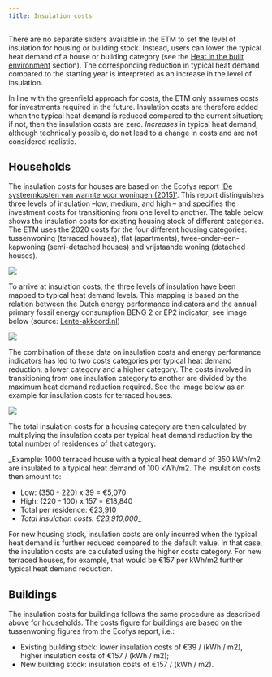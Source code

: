 ```yaml
---
title: Insulation costs
---
```

There are no separate sliders available in the ETM to set the level of insulation for housing or building stock. Instead, users can lower the typical heat demand of a house or building category (see the [Heat in the built environment](heat-built-environment) section). The corresponding reduction in typical heat demand compared to the starting year is interpreted as an increase in the level of insulation.

In line with the greenfield approach for costs, the ETM only assumes costs for investments required in the future. Insulation costs are therefore added when the typical heat demand is reduced compared to the current situation; if not, then the insulation costs are zero. _Increases_ in typical heat demand, although technically possible, do not lead to a change in costs and are not considered realistic. 

## Households
The insulation costs for houses are based on the Ecofys report ['De systeemkosten van warmte voor woningen (2015)'](https://refman.energytransitionmodel.com/publications/2063). This report distinguishes three levels of insulation –low, medium, and high – and specifies the investment costs for transitioning from one level to another. The table below shows the insulation costs for existing housing stock of different categories. The ETM uses the 2020 costs for the four different housing categories: tussenwoning (terraced houses), flat (apartments), twee-onder-een-kapwoning (semi-detached houses) and vrijstaande woning (detached houses). 

![](/img/docs/insulation_costs_existing_houses.png)

To arrive at insulation costs, the three levels of insulation have been mapped to typical heat demand levels. This mapping is based on the relation between the Dutch energy performance indicators and the annual primary fossil energy consumption BENG 2 or EP2 indicator; see image below (source: [Lente-akkoord.nl](https://www.lente-akkoord.nl/nieuws/planning-regeling-energielabels))

![](/img/docs/20240506_energy_labels_insulation_costs.png)

The combination of these data on insulation costs and energy performance indicators has led to two costs categories per typical heat demand reduction: a lower category and a higher category. The costs involved in transitioning from one insulation category to another are divided by the maximum heat demand reduction required. See the image below as an example for insulation costs for terraced houses. 

![](/img/docs/20240506_energy_labels_insulation_costs.png)

The total insulation costs for a housing category are then calculated by multiplying the insulation costs per typical heat demand reduction by the total number of residences of that category.

_Example: 1000 terraced house with a typical heat demand of 350 kWh/m2 are insulated to a typical heat demand of 100 kWh/m2. The insulation costs then amount to:
* Low: (350 - 220) x 39 = €5,070
* High: (220 - 100) x 157 = €18,840
* Total per residence: €23,910
* *Total insulation costs: €23,910,000*_

For new housing stock, insulation costs are only incurred when the typical heat demand is further reduced compared to the default value. In that case, the insulation costs are calculated using the higher costs category. For new terraced houses, for example, that would be €157 per kWh/m2 further typical heat demand reduction.

## Buildings
The insulation costs for buildings follows the same procedure as described above for households. The costs figure for buildings are based on the tussenwoning figures from the Ecofys report, i.e.:
* Existing building stock: lower insulation costs of €39 / (kWh / m2), higher insulation costs of €157 / (kWh / m2);
* New building stock: insulation costs of €157 / (kWh / m2).

